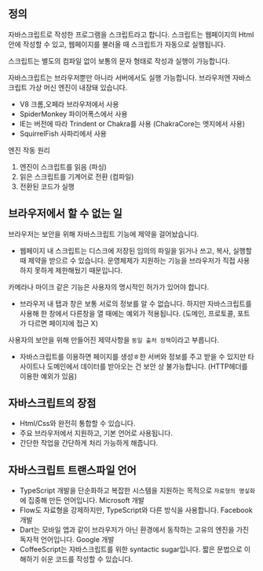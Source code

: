 ## 정의

자바스크립트로 작성한 프로그램을 스크립트라고 합니다. 스크립트는 웹페이지의 Html 안에 작성할 수 있고, 웹페이지를 불러올 때 스크립트가 자동으로 실행됩니다.

스크립트는 별도의 컴파일 없이 보통의 문자 형태로 작성과 실행이 가능합니다.

자바스크립트는 브라우저뿐만 아니라 서버에서도 실행 가능합니다.
브라우저엔 자바스크립트 가상 머신 엔진이 내장돼 있습니다.

- V8 크롬,오페라 브라우저에서 사용
- SpiderMonkey 파이어폭스에서 사용
- IE는 버전에 따라 Trindent or Chakra를 사용 (ChakraCore는 엣지에서 사용)
- SquirrelFish 사파리에서 사용

엔진 작동 원리

1. 엔진이 스크립트를 읽음 (파싱)
2. 읽은 스크립트를 기계어로 전환 (컴파일)
3. 전환된 코드가 실행

## 브라우저에서 할 수 없는 일

브라우저는 보안을 위해 자바스크립트 기능에 제약을 걸어놨습니다.

- 웹페이지 내 스크립트는 디스크에 저장된 임의의 파일을 읽거나 쓰고, 복사, 실행할 때 제약을 받으르 수 있습니다. 운영체제가 지원하는 기능을 브라우저가 직접 사용하지 못하게 제한해뒀기 때문입니다.

카메라나 마이크 같은 기능은 사용자의 명시적인 허가가 있어야 합니다.

- 브라우저 내 탭과 창은 보통 서로의 정보를 알 수 없습니다. 하지만 자바스크립트를 사용해 한 창에서 다른창을 열 때에는 예외가 적용됩니다. (도메인, 프로토콜, 포트가 다르면 페이지에 접근 X)

사용자의 보안을 위해 만들어진 제약사항을 `동일 출처 정책`이라고 부릅니다.

- 자바스크립트를 이용하면 페이지를 생성ㅎ한 서버와 정보를 주고 받을 수 있지만 타사이트나 도메인에서 데이터를 받아오는 건 보안 상 불가능합니다. (HTTP헤더를 이용한 예외가 있음)

## 자바스크립트의 장점

- Html/Css와 완전히 통합할 수 있습니다.
- 주요 브라우저에서 지원하고, 기본 언어로 사용됩니다.
- 간단한 작업을 간단하게 처리 가능하게 해줍니다.

## 자바스크립트 트랜스파일 언어

- TypeScript 개발을 단순화하고 복잡한 시스템을 지원하는 목적으로 `자료형의 명싷화`에 집중해 만든 언어입니다. Microsoft 개발
- Flow도 자료형을 강제하지만, TypeScript와 다른 방식을 사용합니다. Facebook 개발
- Dart는 모바일 앱과 같이 브라우저가 아닌 환경에서 동작하는 고유의 엔진을 가진 독자적 언어입니다. Google 개발
- CoffeeScript는 자바스크립트를 위한 syntactic sugar입니다. 짧은 문법으로 이해하기 쉬운 코드를 작성할 수 있습니다.
